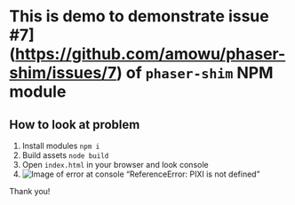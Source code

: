 # This is demo to demonstrate issue #7](https://github.com/amowu/phaser-shim/issues/7) of `phaser-shim` NPM module

## How to look at problem

1) Install modules `npm i`
2) Build assets `node build`
3) Open `index.html` in your browser and look console
4) ![Image of error at console “ReferenceError: PIXI is not defined”](http://puu.sh/r6u4p/56be84556b.png)

Thank you!
